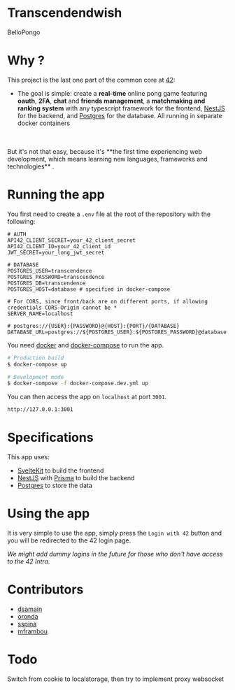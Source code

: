 # Transcendendwish

BelloPongo

# Why ?

This project is the last one part of the common core at [42](https://42.fr):
- The goal is simple: create a **real-time** online pong game featuring **oauth**, **2FA**, **chat** and **friends management**, a **matchmaking and ranking system** with any typescript framework for the frontend, [NestJS](https://nestjs.com) for the backend, and [Postgres](https://www.postgresql.org) for the database. All running in separate docker containers
<br>
<br>
But it's not that easy, because it's **the first time experiencing web development, which means learning new languages, frameworks and technologies** .

# Running the app

You first need to create a `.env` file at the root of the repository with the following:


```shell
# AUTH
API42_CLIENT_SECRET=your_42_client_secret
API42_CLIENT_ID=your_42_client_id
JWT_SECRET=your_long_jwt_secret

# DATABASE
POSTGRES_USER=transcendence
POSTGRES_PASSWORD=transcendence
POSTGRES_DB=transcendence
POSTGRES_HOST=database # specified in docker-compose

# For CORS, since front/back are on different ports, if allowing credentials CORS-Origin cannot be *
SERVER_NAME=localhost

# postgres://{USER}:{PASSWORD}@{HOST}:{PORT}/{DATABASE}
DATABASE_URL=postgres://${POSTGRES_USER}:${POSTGRES_PASSWORD}@database:5432/${POSTGRES_DB}
```

You need [docker](https://www.docker.com/) and [docker-compose](https://docs.docker.com/compose/overview/) to run the app.

```bash
# Production build
$ docker-compose up

# Development mode
$ docker-compose -f docker-compose.dev.yml up
```

You can then access the app on `localhost` at port `3001`.
    
```bash
http://127.0.0.1:3001
```

# Specifications

This app uses:
- [SvelteKit](https://kit.svelte.dev) to build the frontend
- [NestJS](https://nestjs.com) with [Prisma](https://prisma.io) to build the backend
- [Postgres](https://www.postgresql.org) to store the data

# Using the app

It is very simple to use the app, simply press the `Login with 42` button and you will be redirected to the 42 login page.

*We might add dummy logins in the future for those who don't have access to the 42 Intra.*

# Contributors

- [dsamain](https://github.com/dsamain)
- [oronda](https://github.com/Oronda42)
- [sspina](https://github.com/SalvatoreSpina)
- [mframbou](https://github.com/Zekoyu)

# Todo

Switch from cookie to localstorage, then try to implement proxy websocket